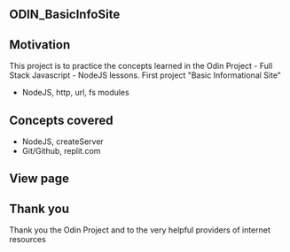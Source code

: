 ## ODIN_BasicInfoSite

## Motivation
This project is to practice the concepts learned in the Odin Project - Full Stack Javascript - NodeJS lessons.
First project "Basic Informational Site"
- NodeJS, http, url, fs modules

## Concepts covered
- NodeJS, createServer
- Git/Github, replit.com

## View page


## Thank you
Thank you the Odin Project
and to the very helpful providers of internet resources 



